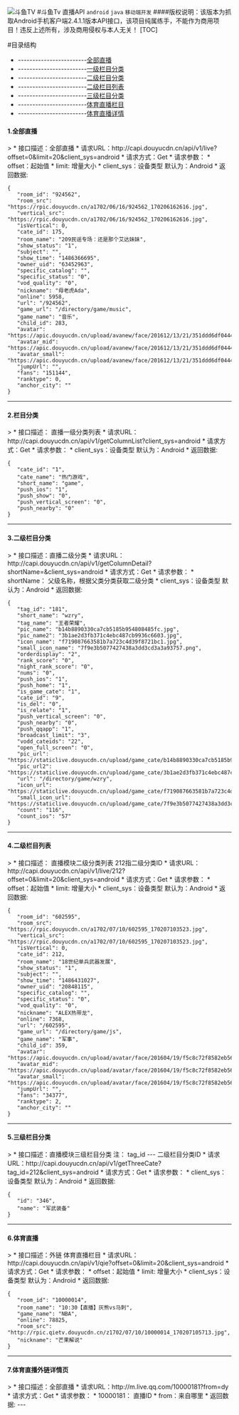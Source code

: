 ![斗鱼TV](https://staticlive.douyucdn.cn/upload/signs/201610291926483131.png)
#斗鱼Tv 直播API
 `android` `java` `移动端开发`
####版权说明：该版本为抓取Android手机客户端2.4.1.1版本API接口，该项目纯属练手，不能作为商用项目！违反上述所有，涉及商用侵权与本人无关！
[TOC]

#目录结构
>
 * ------------------------[全部直播](#2.0.2)
 * ------------------------[一级栏目分类](#2.0.1)
 * ------------------------[二级栏目分类](#2.0.3)
 * ------------------------[二级栏目列表](#2.0.4)
 * ------------------------[三级栏目分类](#2.0.5)
 * ------------------------[体育直播栏目](#2.0.6)
 * ------------------------[体育直播详情](#2.0.7)
 
 <h4 id="2.0.2">1.全部直播</h4>
>
* 接口描述：全部直播 
* 请求URL：http://capi.douyucdn.cn/api/v1/live?offset=0&limit=20&client_sys=android
* 请求方式：Get
* 请求参数：
*        offset：起始值
*        limit: 增量大小
*        client_sys：设备类型 默认为：Android
* 返回数据:

 ```
{
    "room_id": "924562",
    "room_src": "https://rpic.douyucdn.cn/a1702/06/16/924562_170206162616.jpg",
    "vertical_src": "https://rpic.douyucdn.cn/a1702/06/16/924562_170206162616.jpg",
    "isVertical": 0,
    "cate_id": 175,
    "room_name": "209民谣专场：还是那个艾达妹妹",
    "show_status": "1",
    "subject": "",
    "show_time": "1486366695",
    "owner_uid": "63452963",
    "specific_catalog": "",
    "specific_status": "0",
    "vod_quality": "0",
    "nickname": "母老虎Ada",
    "online": 5958,
    "url": "/924562",
    "game_url": "/directory/game/music",
    "game_name": "音乐",
    "child_id": 283,
    "avatar": "https://apic.douyucdn.cn/upload/avanew/face/201612/13/21/351ddd6df0444bd93a71ac122a6d11bc_big.jpg",
    "avatar_mid": "https://apic.douyucdn.cn/upload/avanew/face/201612/13/21/351ddd6df0444bd93a71ac122a6d11bc_middle.jpg",
    "avatar_small": "https://apic.douyucdn.cn/upload/avanew/face/201612/13/21/351ddd6df0444bd93a71ac122a6d11bc_small.jpg",
    "jumpUrl": "",
    "fans": "151144",
    "ranktype": 0,
    "anchor_city": ""
}
 ```
 ---

<h4 id="2.0.1">2.栏目分类</h4>
>
* 接口描述： 直播一级分类列表
* 请求URL：http://capi.douyucdn.cn/api/v1/getColumnList?client_sys=android
* 请求方式：Get
* 请求参数：
*        client_sys：设备类型 默认为：Android
* 返回数据:

 ```
{
    "cate_id": "1",
    "cate_name": "热门游戏",
    "short_name": "game",
    "push_ios": "1",
    "push_show": "0",
    "push_vertical_screen": "0",
    "push_nearby": "0"
}
 ```
 ---
 <h4 id="2.0.3">3.二级栏目分类</h4>
>
* 接口描述：直播二级分类
* 请求URL：http://capi.douyucdn.cn/api/v1/getColumnDetail?shortName=&client_sys=android
* 请求方式：Get
* 请求参数：
*        shortName： 父级名称，根据父类分类获取二级分类
*        client_sys：设备类型 默认为：Android
* 返回数据:

 ```
{
    "tag_id": "181",
    "short_name": "wzry",
    "tag_name": "王者荣耀",
    "pic_name": "b14b8890330ca7cb5185b954808485fc.jpg",
    "pic_name2": "3b1ae2d3fb371c4ebc487cb9936c6603.jpg",
    "icon_name": "f719087663581b7a723c4d39f8721bc1.jpg",
    "small_icon_name": "7f9e3b5077427438a3dd3cd3a3a93757.png",
    "orderdisplay": "2",
    "rank_score": "0",
    "night_rank_score": "0",
    "nums": "0",
    "push_ios": "1",
    "push_home": "1",
    "is_game_cate": "1",
    "cate_id": "9",
    "is_del": "0",
    "is_relate": "1",
    "push_vertical_screen": "0",
    "push_nearby": "0",
    "push_qqapp": "1",
    "broadcast_limit": "3",
    "vodd_cateids": "22",
    "open_full_screen": "0",
    "pic_url": "https://staticlive.douyucdn.cn/upload/game_cate/b14b8890330ca7cb5185b954808485fc.jpg",
    "pic_url2": "https://staticlive.douyucdn.cn/upload/game_cate/3b1ae2d3fb371c4ebc487cb9936c6603.jpg",
    "url": "/directory/game/wzry",
    "icon_url": "https://staticlive.douyucdn.cn/upload/game_cate/f719087663581b7a723c4d39f8721bc1.jpg",
    "small_icon_url": "https://staticlive.douyucdn.cn/upload/game_cate/7f9e3b5077427438a3dd3cd3a3a93757.png",
    "count": "116",
    "count_ios": "57"
}
 ```
 ---
 <h4 id="2.0.4">4.二级栏目列表</h4>
>
* 接口描述： 直播模块二级分类列表  212指二级分类ID
* 请求URL：http://capi.douyucdn.cn/api/v1/live/212?offset=0&limit=20&client_sys=android
* 请求方式：Get
* 请求参数：
*        offset：起始值
*        limit: 增量大小
*        client_sys：设备类型 默认为：Android
* 返回数据:

 ```
{
    "room_id": "602595",
    "room_src": "https://rpic.douyucdn.cn/a1702/07/10/602595_170207103523.jpg",
    "vertical_src": "https://rpic.douyucdn.cn/a1702/07/10/602595_170207103523.jpg",
    "isVertical": 0,
    "cate_id": 212,
    "room_name": "18世纪单兵武器发展",
    "show_status": "1",
    "subject": "",
    "show_time": "1486431027",
    "owner_uid": "20848115",
    "specific_catalog": "",
    "specific_status": "0",
    "vod_quality": "0",
    "nickname": "ALEX热带龙",
    "online": 7368,
    "url": "/602595",
    "game_url": "/directory/game/js",
    "game_name": "军事",
    "child_id": 359,
    "avatar": "https://apic.douyucdn.cn/upload/avatar/face/201604/19/f5c8c72f8582eb56a375385a2ecebd17_big.jpg",
    "avatar_mid": "https://apic.douyucdn.cn/upload/avatar/face/201604/19/f5c8c72f8582eb56a375385a2ecebd17_middle.jpg",
    "avatar_small": "https://apic.douyucdn.cn/upload/avatar/face/201604/19/f5c8c72f8582eb56a375385a2ecebd17_small.jpg",
    "jumpUrl": "",
    "fans": "34377",
    "ranktype": 2,
    "anchor_city": ""
}
 ```
 ---
  <h4 id="2.0.5">5.三级栏目分类</h4>
>
* 接口描述：直播模块三级栏目分类  注：  tag_id --- 二级栏目分类ID
* 请求URL：http://capi.douyucdn.cn/api/v1/getThreeCate?tag_id=212&client_sys=android
* 请求方式：Get
* 请求参数：
*        client_sys：设备类型 默认为：Android
* 返回数据:

 ```
{
    "id": "346",
    "name": "军武装备"
}
 ```
 ---
 <h4 id="2.0.6">6.体育直播</h4>
>
* 接口描述：外链 体育直播栏目
* 请求URL：http://capi.douyucdn.cn/api/v1/qie?offset=0&limit=20&client_sys=android
* 请求方式：Get
* 请求参数：
*        offset：起始值
*        limit: 增量大小
*        client_sys：设备类型 默认为：Android
* 返回数据:

 ```
{
    "room_id": "10000014",
    "room_name": "10:30【直播】灰熊vs马刺",
    "game_name": "NBA",
    "online": 78825,
    "room_src": "http://rpic.qietv.douyucdn.cn/z1702/07/10/10000014_170207105713.jpg",
    "nickname": "芒果解说"
}
 ```
 ---
 
 <h4 id="2.0.2">7.体育直播外链详情页</h4>
>
* 接口描述：全部直播 
* 请求URL：http://m.live.qq.com/10000181?from=dy
* 请求方式：Get
* 请求参数：
*        10000181： 直播ID
*        from：来自哪里
* 返回数据:
 --- 
 
